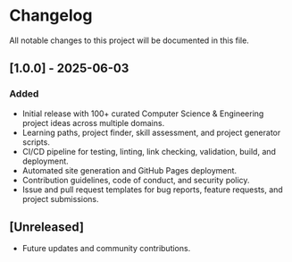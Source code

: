 # Changelog

All notable changes to this project will be documented in this file.

## [1.0.0] - 2025-06-03
### Added
- Initial release with 100+ curated Computer Science & Engineering project ideas across multiple domains.
- Learning paths, project finder, skill assessment, and project generator scripts.
- CI/CD pipeline for testing, linting, link checking, validation, build, and deployment.
- Automated site generation and GitHub Pages deployment.
- Contribution guidelines, code of conduct, and security policy.
- Issue and pull request templates for bug reports, feature requests, and project submissions.

## [Unreleased]
- Future updates and community contributions.
